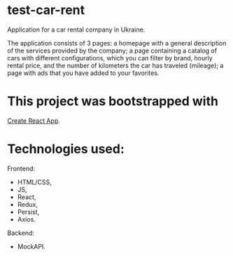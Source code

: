 # test-car-rent

Application for a car rental company in Ukraine.

The application consists of 3 pages: a homepage with a general description of
the services provided by the company; a page containing a catalog of cars with
different configurations, which you can filter by brand, hourly rental price,
and the number of kilometers the car has traveled (mileage); a page with ads
that you have added to your favorites.

# This project was bootstrapped with

[Create React App](https://github.com/facebook/create-react-app).

# Technologies used:
Frontend: 
- HTML/CSS,
- JS,
- React,
- Redux,
- Persist,
- Axios.

Backend: 
- MockAPI.
